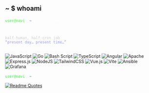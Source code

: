## ~ $ whoami


<!--
**ashldk/ashldk** is a ✨ _special_ ✨ repository because its `README.md` (this file) appears on your GitHub profile.

Here are some ideas to get you started:

- 🔭 I’m currently working on ...
- 🌱 I’m currently learning ...
- 👯 I’m looking to collaborate on ...
- 🤔 I’m looking for help with ...
- 💬 Ask me about ...
- 📫 How to reach me: ...
- 😄 Pronouns: ...
- ⚡ Fun fact: ...
-->

<p align="left">
  <code style="color:#33FF33;">user@navi</code>
  <code style="color:#FFFFFF;">:</code>
  <code style="color:#6A5ACD;">~</code>
  <code style="color:#FFFFFF;">$</code>
  <code style="color:#FFFFFF;">cat ./README.md</code>
</p>

<pre>
<code>
<span style="color:#FFFFFF;">full-stack dev turned linux sysadmin</span>  
<span style="color:#CCCCCC;">half-human, half-cron job</span>  
<span style="color:#9999FF;">“present day… present time…”</span>
</code>
</pre>


![JavaScript](https://img.shields.io/badge/javascript-%23323330.svg?style=for-the-badge&logo=javascript&logoColor=%23F7DF1E) ![Go](https://img.shields.io/badge/go-%2300ADD8.svg?style=for-the-badge&logo=go&logoColor=white) ![Bash Script](https://img.shields.io/badge/bash_script-%23121011.svg?style=for-the-badge&logo=gnu-bash&logoColor=white) ![TypeScript](https://img.shields.io/badge/typescript-%23007ACC.svg?style=for-the-badge&logo=typescript&logoColor=white) ![Angular](https://img.shields.io/badge/angular-%23DD0031.svg?style=for-the-badge&logo=angular&logoColor=white) ![Apache](https://img.shields.io/badge/apache-%23D42029.svg?style=for-the-badge&logo=apache&logoColor=white) ![Express.js](https://img.shields.io/badge/express.js-%23404d59.svg?style=for-the-badge&logo=express&logoColor=%2361DAFB) ![NodeJS](https://img.shields.io/badge/node.js-6DA55F?style=for-the-badge&logo=node.js&logoColor=white) ![TailwindCSS](https://img.shields.io/badge/tailwindcss-%2338B2AC.svg?style=for-the-badge&logo=tailwind-css&logoColor=white) ![Vue.js](https://img.shields.io/badge/vue.js-%2335495e.svg?style=for-the-badge&logo=vuedotjs&logoColor=%234FC08D) ![Vite](https://img.shields.io/badge/vite-%23646CFF.svg?style=for-the-badge&logo=vite&logoColor=white) ![Ansible](https://img.shields.io/badge/ansible-%231A1918.svg?style=for-the-badge&logo=ansible&logoColor=white) ![Grafana](https://img.shields.io/badge/grafana-%23F46800.svg?style=for-the-badge&logo=grafana&logoColor=white)

<p align="left">
  <code style="color:#33FF33;">user@navi</code>
  <code style="color:#FFFFFF;">:</code>
  <code style="color:#6A5ACD;">~</code>
  <code style="color:#FFFFFF;">$</code>
  <code style="color:#FFFFFF;">tech-quote</code>
</p>

[![Readme Quotes](https://quotes-github-readme.vercel.app/api?type=vertical&theme=nord)](https://github.com/piyushsuthar/github-readme-quotes)

